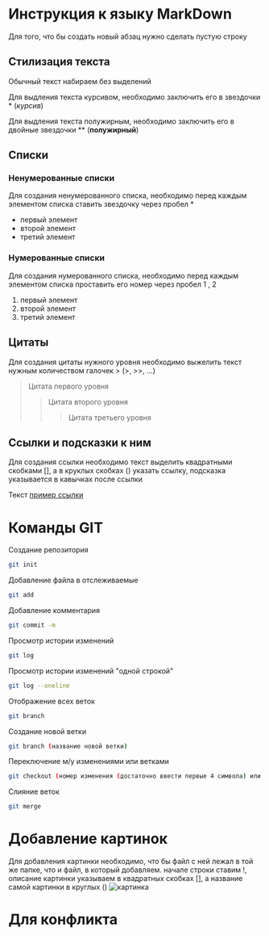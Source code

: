 # Инструкция к языку MarkDown

Для того, что бы создать новый абзац нужно сделать пустую строку

## Стилизация текста

Обычный текст набираем без выделений

Для выдления текста курсивом, необходимо заключить его в звездочки * (*курсив*) 

Для выдления текста полужирным, необходимо заключить его в двойные звездочки ** (**полужирный**)

## Списки
### Ненумерованные списки

Для создания ненумерованного списка, необходимо перед каждым элементом списка ставить звездочку через пробел * 
* первый элемент
* второй элемент
* третий элемент

### Нумерованные списки
Для создания нумерованного списка, необходимо перед каждым элементом списка проставить его номер через пробел 1 , 2 
1. первый элемент
2. второй элемент
3. третий элемент

## Цитаты
Для создания цитаты нужного уровня необходимо выжелить текст нужным количеством галочек > (>, >>, ...)
> Цитата первого уровня
>> Цитата второго уровня
>>> Цитата третьего уровня

## Ссылки и подсказки к ним

Для создания ссылки необходимо текст выделить квадратными скобками [], а в круклых скобках () указать ссылку, подсказка указывается в кавычках после ссылки 

Текст [пример ссылки](http.example.com "всплывающая подсказка")

# Команды GIT

Создание репозитория
```sh
git init
```

Добавление файла в отслеживаемые
```sh
git add
```

Добавление комментария

```sh
git commit -m
```

Просмотр истории изменений
```sh
git log
```

Просмотр истории изменений "одной строкой"
```sh
git log --oneline
```

Отображение всех веток
```sh
git branch
```

Создание новой ветки
```sh
git branch (название новой ветки)
```

Переключение м/у изменениями или ветками
```sh
git checkout (номер изменения (достаточно ввести первые 4 символа) или название ветки)
```

Слияние веток
```sh
git merge
```

# Добавление картинок

Для добавления картинки необходимо, что бы файл с ней лежал в той же папке, что и файл, в который добавляем.  начале строки ставим !, описание картинки указываем в квадратных скобках [], а название самой картинки в круглых ()
![картинка](1.jpg)

# Для конфликта
